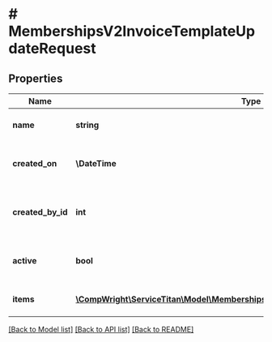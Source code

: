 # # MembershipsV2InvoiceTemplateUpdateRequest

## Properties

Name | Type | Description | Notes
------------ | ------------- | ------------- | -------------
**name** | **string** | Invoice template name | [optional]
**created_on** | **\DateTime** | Invoice template creation date | [optional]
**created_by_id** | **int** | ID of the user that created invoice template | [optional]
**active** | **bool** | Whether invoice template is active | [optional]
**items** | [**\CompWright\ServiceTitan\Model\MembershipsV2InvoiceTemplateItemUpdateRequest[]**](MembershipsV2InvoiceTemplateItemUpdateRequest.md) | Invoice template items | [optional]

[[Back to Model list]](../../README.md#models) [[Back to API list]](../../README.md#endpoints) [[Back to README]](../../README.md)
